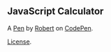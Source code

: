 JavaScript Calculator
---------------------


A [Pen](https://codepen.io/rb842/pen/YGWdaQ) by [Robert](https://codepen.io/rb842) on [CodePen](https://codepen.io).

[License](https://codepen.io/rb842/pen/YGWdaQ/license).